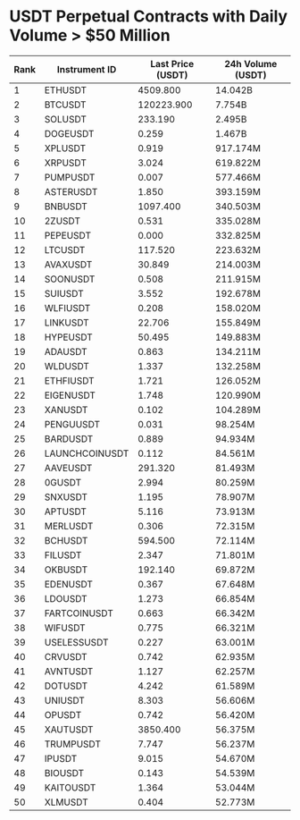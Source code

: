 # USDT Perpetual Contracts with Daily Volume > $50 Million

| Rank | Instrument ID | Last Price (USDT) | 24h Volume (USDT) |
|------|---------------|-------------------|-------------------|
| 1 | ETHUSDT | 4509.800 | 14.042B |
| 2 | BTCUSDT | 120223.900 | 7.754B |
| 3 | SOLUSDT | 233.190 | 2.495B |
| 4 | DOGEUSDT | 0.259 | 1.467B |
| 5 | XPLUSDT | 0.919 | 917.174M |
| 6 | XRPUSDT | 3.024 | 619.822M |
| 7 | PUMPUSDT | 0.007 | 577.466M |
| 8 | ASTERUSDT | 1.850 | 393.159M |
| 9 | BNBUSDT | 1097.400 | 340.503M |
| 10 | 2ZUSDT | 0.531 | 335.028M |
| 11 | PEPEUSDT | 0.000 | 332.825M |
| 12 | LTCUSDT | 117.520 | 223.632M |
| 13 | AVAXUSDT | 30.849 | 214.003M |
| 14 | SOONUSDT | 0.508 | 211.915M |
| 15 | SUIUSDT | 3.552 | 192.678M |
| 16 | WLFIUSDT | 0.208 | 158.020M |
| 17 | LINKUSDT | 22.706 | 155.849M |
| 18 | HYPEUSDT | 50.495 | 149.883M |
| 19 | ADAUSDT | 0.863 | 134.211M |
| 20 | WLDUSDT | 1.337 | 132.258M |
| 21 | ETHFIUSDT | 1.721 | 126.052M |
| 22 | EIGENUSDT | 1.748 | 120.990M |
| 23 | XANUSDT | 0.102 | 104.289M |
| 24 | PENGUUSDT | 0.031 | 98.254M |
| 25 | BARDUSDT | 0.889 | 94.934M |
| 26 | LAUNCHCOINUSDT | 0.112 | 84.561M |
| 27 | AAVEUSDT | 291.320 | 81.493M |
| 28 | 0GUSDT | 2.994 | 80.259M |
| 29 | SNXUSDT | 1.195 | 78.907M |
| 30 | APTUSDT | 5.116 | 73.913M |
| 31 | MERLUSDT | 0.306 | 72.315M |
| 32 | BCHUSDT | 594.500 | 72.114M |
| 33 | FILUSDT | 2.347 | 71.801M |
| 34 | OKBUSDT | 192.140 | 69.872M |
| 35 | EDENUSDT | 0.367 | 67.648M |
| 36 | LDOUSDT | 1.273 | 66.854M |
| 37 | FARTCOINUSDT | 0.663 | 66.342M |
| 38 | WIFUSDT | 0.775 | 66.321M |
| 39 | USELESSUSDT | 0.227 | 63.001M |
| 40 | CRVUSDT | 0.742 | 62.935M |
| 41 | AVNTUSDT | 1.127 | 62.257M |
| 42 | DOTUSDT | 4.242 | 61.589M |
| 43 | UNIUSDT | 8.303 | 56.606M |
| 44 | OPUSDT | 0.742 | 56.420M |
| 45 | XAUTUSDT | 3850.400 | 56.375M |
| 46 | TRUMPUSDT | 7.747 | 56.237M |
| 47 | IPUSDT | 9.015 | 54.670M |
| 48 | BIOUSDT | 0.143 | 54.539M |
| 49 | KAITOUSDT | 1.364 | 53.044M |
| 50 | XLMUSDT | 0.404 | 52.773M |
